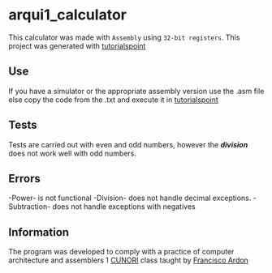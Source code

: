 # arqui1_calculator
This calculator was made with `Assembly` using `32-bit registers`.
This project was generated with [tutorialspoint](https://www.tutorialspoint.com/compile_assembly_online.php) 

## Use
If you have a simulator or the appropriate assembly version use the .asm file
else copy the code from the .txt and execute it in [tutorialspoint](https://www.tutorialspoint.com/compile_assembly_online.php)

## Tests
Tests are carried out with even and odd numbers, however the ***division*** does not work well with odd numbers.

## Errors
-Power- is not functional
-Division- does not handle decimal exceptions.
-Subtraction- does not handle exceptions with negatives

## Information 
The program was developed to comply with a practice of computer architecture and assemblers 1 [CUNORI](http://cunori.edu.gt/)
class taught by [Francisco Ardon](https://github.com/fran2344)

